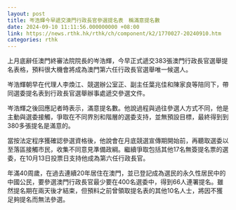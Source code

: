 ```yaml
---
layout: post
title: 岑浩輝今早遞交澳門行政長官參選提名表　稱滿意提名數
date: 2024-09-10 11:11:56.000000000 +08:00
link: https://news.rthk.hk/rthk/ch/component/k2/1770027-20240910.htm
categories: rthk
---
```


上月底辭任澳門終審法院院長的岑浩輝，今早正式遞交383張澳門行政長官選舉提名表格，預料很大機會將成為澳門第六任行政長官選舉唯一候選人。

岑浩輝朝早在代理人李煥江、競選辦公室正、副主任葉兆佳和陳家良等陪同下，帶同選委提名表到行政長官選舉辦事處遞交參選文件。

岑浩輝之後回應記者時表示，滿意提名數。他說過程與過往參選人方式不同，他是主動與選委接觸，爭取在不同界別和階層的選委支持，並無預設目標，最終得到到380多張提名是滿意的。

當按法定程序獲確認參選資格後，他說會在月底競選宣傳期開始前，再聽取選委以至落區接觸市民，收集不同意見準備政綱。繼續爭取包括其他17名無簽提名票的選委，在10月13日投票日支持他成為第六任行政長官。

年滿40周歲，在過去連續20年居住在澳門，並已登記成為選民的永久性居民中的中國公民，要參選澳門行政長官最少要在400名選委中，得到66人連署提名。雖然提名期在兩天後才結束，但預料之前曾領取提名表的其他10名人士，將因不獲足夠提名而無法參選。
